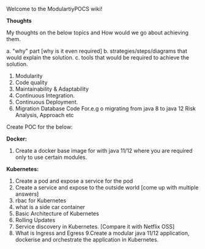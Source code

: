 Welcome to the ModulartiyPOCS wiki!

**Thoughts**

My thoughts on the below topics and How would we go about achieving them. 

a. "why" part [why is it even required] 
b. strategies/steps/diagrams that would explain the solution.
c. tools that would be required to achieve the solution.

1. Modularity
2. Code quality
3. Maintainability & Adaptability
4. Continuous Integration.
5. Continuous Deployment.
6. Migration
     Database
     Code For.e.g o migrating from java 8 to java 12 
     Risk Analysis, Approach etc

Create POC for the below:

**Docker:**
1. Create a docker base image for with java 11/12 where you are required only to use certain modules.

**Kubernetes:**
1. Create a pod and expose a service for the pod
2. Create a service and expose to the outside world [come up with multiple answers]
3. rbac for Kubernetes
4. what is a side car container
5. Basic Architecture of Kubernetes
6. Rolling Updates
7. Service discovery in Kubernetes. [Compare it with Netflix OSS]
8. What is Ingress and Egress
9.Create a modular java 11/12 application, dockerise and orchestrate the application in Kubernetes.

